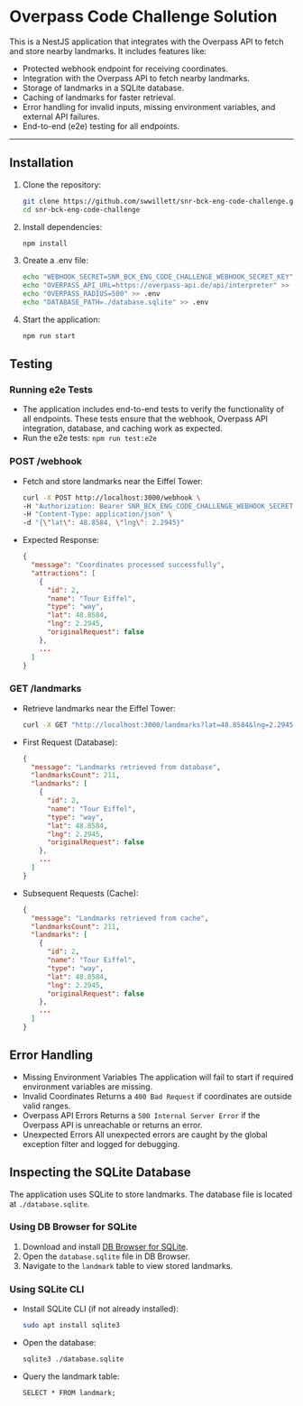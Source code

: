 # Overpass Code Challenge Solution

This is a NestJS application that integrates with the Overpass API to fetch and store nearby landmarks. It includes features like:

- Protected webhook endpoint for receiving coordinates.
- Integration with the Overpass API to fetch nearby landmarks.
- Storage of landmarks in a SQLite database.
- Caching of landmarks for faster retrieval.
- Error handling for invalid inputs, missing environment variables, and external API failures.
- End-to-end (e2e) testing for all endpoints.

---

## Installation

1. Clone the repository:
   ```bash
   git clone https://github.com/swwillett/snr-bck-eng-code-challenge.git
   cd snr-bck-eng-code-challenge
   ```
2. Install dependencies:
   ```bash
   npm install
   ```
3. Create a .env file:
   ```bash
   echo "WEBHOOK_SECRET=SNR_BCK_ENG_CODE_CHALLENGE_WEBHOOK_SECRET_KEY" > .env
   echo "OVERPASS_API_URL=https://overpass-api.de/api/interpreter" >> .env
   echo "OVERPASS_RADIUS=500" >> .env
   echo "DATABASE_PATH=./database.sqlite" >> .env
   ```
4. Start the application:
   ```bash
   npm run start
   ```

## Testing

### Running e2e Tests

- The application includes end-to-end tests to verify the functionality of all endpoints. These tests ensure that the webhook, Overpass API integration, database, and caching work as expected.
- Run the e2e tests: `npm run test:e2e`

### POST /webhook

- Fetch and store landmarks near the Eiffel Tower:

  ```bash
  curl -X POST http://localhost:3000/webhook \
  -H "Authorization: Bearer SNR_BCK_ENG_CODE_CHALLENGE_WEBHOOK_SECRET_KEY" \
  -H "Content-Type: application/json" \
  -d "{\"lat\": 48.8584, \"lng\": 2.2945}"
  ```

- Expected Response:
  ```json
  {
    "message": "Coordinates processed successfully",
    "attractions": [
      {
        "id": 2,
        "name": "Tour Eiffel",
        "type": "way",
        "lat": 48.8584,
        "lng": 2.2945,
        "originalRequest": false
      },
      ...
    ]
  }
  ```

### GET /landmarks

- Retrieve landmarks near the Eiffel Tower:

  ```bash
  curl -X GET "http://localhost:3000/landmarks?lat=48.8584&lng=2.2945"
  ```

- First Request (Database):

  ```json
  {
    "message": "Landmarks retrieved from database",
    "landmarksCount": 211,
    "landmarks": [
      {
        "id": 2,
        "name": "Tour Eiffel",
        "type": "way",
        "lat": 48.8584,
        "lng": 2.2945,
        "originalRequest": false
      },
      ...
    ]
  }
  ```

- Subsequent Requests (Cache):
  ```json
  {
    "message": "Landmarks retrieved from cache",
    "landmarksCount": 211,
    "landmarks": [
      {
        "id": 2,
        "name": "Tour Eiffel",
        "type": "way",
        "lat": 48.8584,
        "lng": 2.2945,
        "originalRequest": false
      },
      ...
    ]
  }
  ```

## Error Handling

- Missing Environment Variables
  The application will fail to start if required environment variables are missing.
- Invalid Coordinates
  Returns a `400 Bad Request` if coordinates are outside valid ranges.
- Overpass API Errors
  Returns a `500 Internal Server Error` if the Overpass API is unreachable or returns an error.
- Unexpected Errors
  All unexpected errors are caught by the global exception filter and logged for debugging.

## Inspecting the SQLite Database

The application uses SQLite to store landmarks. The database file is located at `./database.sqlite`.

### Using DB Browser for SQLite

1. Download and install [DB Browser for SQLite](https://sqlitebrowser.org/).
2. Open the `database.sqlite` file in DB Browser.
3. Navigate to the `landmark` table to view stored landmarks.

### Using SQLite CLI

- Install SQLite CLI (if not already installed):
  ```bash
  sudo apt install sqlite3
  ```
- Open the database:
  ```bash
  sqlite3 ./database.sqlite
  ```
- Query the landmark table:
  ```
  SELECT * FROM landmark;
  ```
